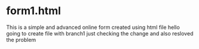 # form1.html
This is a  simple and advanced online form created using html file
hello going to create file with branch1
just checking  the change
and also resloved the problem 